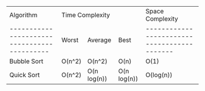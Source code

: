 <table>
	<tbody>
		<tr>
			<td>Algorithm</td>
			<td colspan="3">Time Complexity</td>
			<td>Space Complexity</td>
		</tr>
		<tr>
			<td>-------------------------------------------</td>
			<td>Worst</td>
			<td>Average</td>
			<td>Best</td>
			<td>-------------------------------------------</td>
		</tr>
    <tr>
      <td>Bubble Sort</td>
      <td>O(n^2)</td>
      <td>O(n^2)</td>
      <td>O(n)</td>
      <td>O(1)</td>
    </tr>
    <tr>
      <td>Quick Sort</td>
      <td>O(n^2)</td>
      <td>O(n log(n))</td>
      <td>O(n log(n))</td>
      <td>O(log(n))</td>
    </tr>
	</tbody>
</table>
